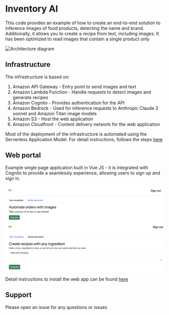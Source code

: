 # Inventory AI 

This code provides an example of how to create an end-to-end solution to inference images of food products, detecting the name and brand. Additionally, it allows you to create a recipe from text, including images. It has been optimized to read images that contain a single product only

![Architecture diagram](./docs/inventory_ai_architecture_diagram.png)

## Infrastructure

The infrastructure is based on:
1. Amazon API Gateway - Entry point to send images and text 
2. Amazon Lambda Function - Handle requests to detect images and generate recipes
3. Amazon Cognito - Provides authentication for the API
5. Amazon Bedrock - Used for inference requests to Anthropic Claude 3 sonnet and Amazon Titan image models
6. Amazon S3 - Host the web application
7. Amazon Cloudfront - Content delivery network for the web application

Most of the deployment of the infrastructure is automated using the Serverless Application Model. For detail instructions, follows the steps [here](./infrastructure/README.md)

## Web portal

Example single page application built in Vue JS - it is integrated with Cognito to provide a seamlessly experience, allowing users to sign up and sign in. 

![Inventory AI web user interface: image processing](./docs/image_processing_web_app.png)
![Inventory AI web user interface: recipe generation](./docs/recipe_processing_web_app.png)

Detail instructions to install the web app can be found [here](./web-portal/README.md)

## Support

Please open an issue for any questions or issues
